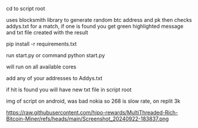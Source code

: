 cd to script root

uses blocksmith library to generate random btc address and pk then checks addys.txt for a match, if one is found you get green highlighted message and txt file created with the result

pip install -r requirements.txt

run start.py or command python start.py

will run on all available cores

add any of your addresses to Addys.txt

if hit is found you will have new txt file in script root

img of script on android, was bad nokia so 268 is slow rate, on replit 3k

https://raw.githubusercontent.com/hipo-rewards/MultiThreaded-Rich-Bitcoin-Miner/refs/heads/main/Screenshot_20240922-183837.png
